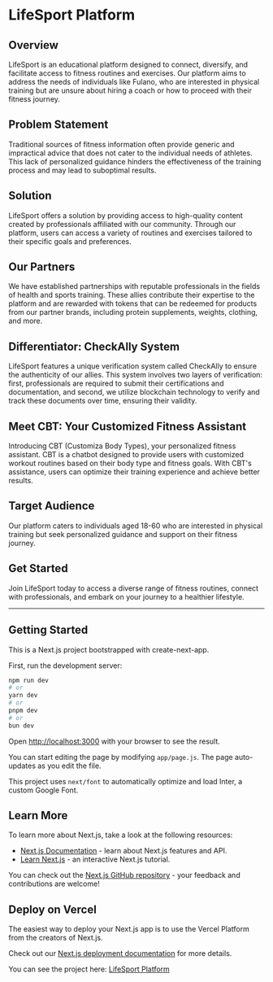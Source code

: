 # LifeSport Platform

## Overview

LifeSport is an educational platform designed to connect, diversify, and facilitate access to fitness routines and exercises. Our platform aims to address the needs of individuals like Fulano, who are interested in physical training but are unsure about hiring a coach or how to proceed with their fitness journey.

## Problem Statement

Traditional sources of fitness information often provide generic and impractical advice that does not cater to the individual needs of athletes. This lack of personalized guidance hinders the effectiveness of the training process and may lead to suboptimal results.

## Solution

LifeSport offers a solution by providing access to high-quality content created by professionals affiliated with our community. Through our platform, users can access a variety of routines and exercises tailored to their specific goals and preferences.

## Our Partners

We have established partnerships with reputable professionals in the fields of health and sports training. These allies contribute their expertise to the platform and are rewarded with tokens that can be redeemed for products from our partner brands, including protein supplements, weights, clothing, and more.

## Differentiator: CheckAlly System

LifeSport features a unique verification system called CheckAlly to ensure the authenticity of our allies. This system involves two layers of verification: first, professionals are required to submit their certifications and documentation, and second, we utilize blockchain technology to verify and track these documents over time, ensuring their validity.

## Meet CBT: Your Customized Fitness Assistant

Introducing CBT (Customiza Body Types), your personalized fitness assistant. CBT is a chatbot designed to provide users with customized workout routines based on their body type and fitness goals. With CBT's assistance, users can optimize their training experience and achieve better results.

## Target Audience

Our platform caters to individuals aged 18-60 who are interested in physical training but seek personalized guidance and support on their fitness journey.

## Get Started

Join LifeSport today to access a diverse range of fitness routines, connect with professionals, and embark on your journey to a healthier lifestyle.

---

## Getting Started

This is a Next.js project bootstrapped with create-next-app.

First, run the development server:

```bash
npm run dev
# or
yarn dev
# or
pnpm dev
# or
bun dev
```

Open [http://localhost:3000](http://localhost:3000) with your browser to see the result.

You can start editing the page by modifying `app/page.js`. The page auto-updates as you edit the file.

This project uses `next/font` to automatically optimize and load Inter, a custom Google Font.

## Learn More

To learn more about Next.js, take a look at the following resources:

- [Next.js Documentation](https://nextjs.org/docs) - learn about Next.js features and API.
- [Learn Next.js](https://nextjs.org/learn) - an interactive Next.js tutorial.

You can check out the [Next.js GitHub repository](https://github.com/vercel/next.js/) - your feedback and contributions are welcome!

## Deploy on Vercel

The easiest way to deploy your Next.js app is to use the Vercel Platform from the creators of Next.js.

Check out our [Next.js deployment documentation](https://nextjs.org/docs/deployment) for more details.

You can see the project here: [LifeSport Platform](https://hackathon-solana-ruby.vercel.app/)
